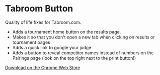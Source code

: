 # Tabroom Button
Quality of life fixes for Tabroom.com.
- Adds a tournament home button on the results page.
- Makes it so that you don't open a new tab when clicking on results or tournament pages
- Adds a quick link to google your judge
- Adds a button to reveal competitor names instead of numbers on the Pairings page (look on the top right next to the print button!)

[Download on the Chrome Web Store](https://chromewebstore.google.com/detail/tabroom-tournament-button/anbdnmmlekapkbcijbpfacifobmmoodc)
